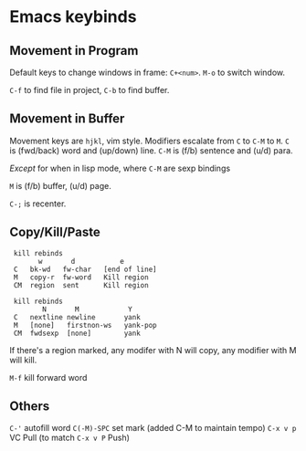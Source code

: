 # Emacs keybinds

## Movement in Program

Default keys to change windows in frame: `C+<num>`.
`M-o` to switch window.

`C-f` to find file in project, `C-b` to find buffer.

## Movement in Buffer

Movement keys are `hjkl`, vim style.
Modifiers escalate from `C` to `C-M` to `M`.
`C` is (fwd/back) word and (up/down) line.
`C-M` is (f/b) sentence and (u/d) para.

_Except_ for when in lisp mode, where `C-M` are sexp bindings

`M` is (f/b) buffer, (u/d) page.

`C-;` is recenter.

## Copy/Kill/Paste

```
 kill rebinds
       w       d           e
 C   bk-wd   fw-char   [end of line]
 M   copy-r  fw-word   Kill region
 CM  region  sent      Kill region
```

```
 kill rebinds
        N       M            Y
 C   nextline newline       yank
 M   [none]   firstnon-ws   yank-pop
 CM  fwdsexp  [none]        yank
```

If there's a region marked, any modifer with N will copy, any modifier with M will kill.

`M-f` kill forward word

## Others

`C-'` autofill word
`C(-M)-SPC` set mark (added C-M to maintain tempo)
`C-x v p` VC Pull (to match `C-x v P` Push)
